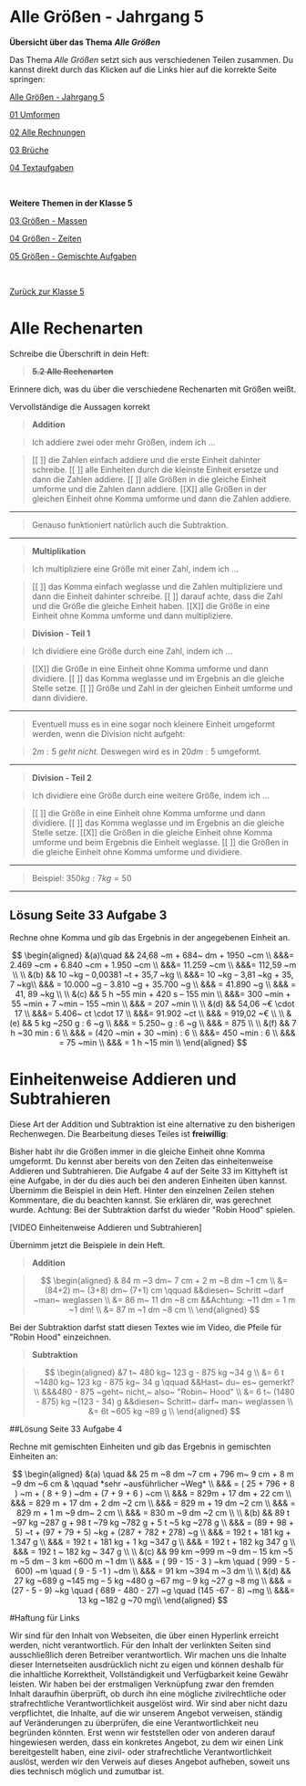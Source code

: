 <!--
author: Susanne Suckfüll
email: su-aes@masannek.de
language: de
narrator: German Female
script: url.js

View this file on https://liascript.github.io/course/?https://raw.githubusercontent.com/SUC-AES/Mathematik-5/master/2_Massen_1.md
-->

# Alle Größen - Jahrgang 5


**Übersicht über das Thema** ***Alle Größen***

Das Thema *Alle Größen* setzt sich aus verschiedenen Teilen zusammen. Du kannst direkt durch das Klicken auf die Links hier auf die korrekte Seite springen:

[Alle Größen - Jahrgang 5](https://liascript.github.io/course/?https://raw.githubusercontent.com/SUC-AES/Mathe-Webseite/master/Klasse_05/05_Alle_GroeBen/M-05-05-Alle_GroeBen.md#2)

[01 Umformen](https://liascript.github.io/course/?https://raw.githubusercontent.com/SUC-AES/Mathe-Webseite/master/Klasse_05/05_Alle_GroeBen/01_Umformen/M-05-05-01-Umformen.md#1)

[02 Alle Rechnungen](https://liascript.github.io/course/?https://raw.githubusercontent.com/SUC-AES/Mathe-Webseite/master/Klasse_05/05_Alle_GroeBen/02_Rechnungen/M-05-05-02-Rechnungen.md#1)

[03 Brüche](https://liascript.github.io/course/?https://raw.githubusercontent.com/SUC-AES/Mathe-Webseite/master/Klasse_05/05_Alle_GroeBen/03_Brueche/M-05-05-03-Brueche.md#2)

[04 Textaufgaben](https://liascript.github.io/course/?https://raw.githubusercontent.com/SUC-AES/Mathe-Webseite/master/Klasse_05/05_Alle_GroeBen/04_Textaufgaben/M-05-05-04-Textaufgaben.md#1)

$\qquad$

**Weitere Themen in der Klasse 5**

[03 Größen - Massen](https://liascript.github.io/course/?https://raw.githubusercontent.com/SUC-AES/Mathe-Webseite/master/Klasse_05/03_Massen/M-05-03-Massen.md#1)

[04 Größen - Zeiten](https://liascript.github.io/course/?https://raw.githubusercontent.com/SUC-AES/Mathe-Webseite/master/Klasse_05/04_Zeiten_und_Zeitspannen/M-05-04-Zeiten_und_Zeitspannen.md#2)

[05 Größen - Gemischte Aufgaben](https://liascript.github.io/course/?https://raw.githubusercontent.com/SUC-AES/Mathe-Webseite/master/Klasse_05/05_Alle_GroeBen/M-05-05-Alle_GroeBen.md#2)

$\qquad$

[Zurück zur Klasse 5](https://liascript.github.io/course/?https://raw.githubusercontent.com/SUC-AES/Mathe-Webseite/master/Klasse_05/M05_Themen.md#2)



# Alle Rechenarten

Schreibe die Überschrift in dein Heft:

> **~~5.2 Alle Rechenarten~~**

Erinnere dich, was du über die verschiedene Rechenarten mit Größen weißt.

Vervollständige die Aussagen korrekt

> **Addition**

> Ich addiere zwei oder mehr Größen, indem ich ...

> [[ ]] die Zahlen einfach addiere und die erste Einheit dahinter schreibe.
> [[ ]] alle Einheiten durch die kleinste Einheit ersetze und dann die Zahlen addiere.
> [[ ]] alle Größen in die gleiche Einheit umforme und die Zahlen dann addiere.
> [[X]] alle Größen in der gleichen Einheit ohne Komma umforme und dann die Zahlen addiere.
***********************************


> Genauso funktioniert natürlich auch die Subtraktion.


***********************************


> **Multiplikation**

> Ich multipliziere eine Größe mit einer Zahl, indem ich ...

> [[ ]] das Komma einfach weglasse und die Zahlen multipliziere und dann die Einheit dahinter schreibe.
> [[ ]] darauf achte, dass die Zahl und die Größe die gleiche Einheit haben.
> [[X]] die Größe in eine Einheit ohne Komma umforme und dann multipliziere.


> **Division - Teil 1**

> Ich dividiere eine Größe durch eine Zahl, indem ich ...

> [[X]] die Größe in eine Einheit ohne Komma umforme und dann dividiere.
> [[ ]] das Komma weglasse und im Ergebnis an die gleiche Stelle setze.
> [[ ]] Größe und Zahl in der gleichen Einheit umforme und dann dividiere.
***********************************


> Eventuell muss es in eine sogar noch kleinere Einheit umgeformt werden, wenn die Division nicht aufgeht:

> $2 m : 5$ *geht nicht*. Deswegen wird es in $20 dm : 5$ umgeformt.


***********************************


> **Division - Teil 2**

> Ich dividiere eine Größe durch eine weitere Größe, indem ich ...

> [[ ]] die Größe in eine Einheit ohne Komma umforme und dann dividiere.
> [[ ]] das Komma weglasse und im Ergebnis an die gleiche Stelle setze.
> [[X]] die Größen in die gleiche Einheit ohne Komma umforme und beim Ergebnis die Einheit weglasse.
> [[ ]] die Größen in die gleiche Einheit ohne Komma umforme und dividiere.
***********************************


> Beispiel: $350 kg : 7 kg = 50$


***********************************



## Lösung Seite 33 Aufgabe 3


Rechne ohne Komma und gib das Ergebnis in der angegebenen Einheit an.

$$
\begin{aligned}
&(a)\quad && 24,68 ~m + 684~ dm + 1950 ~cm \\
&&&= 2.469 ~cm + 6.840 ~cm + 1.950 ~cm \\
&&&= 11.259 ~cm \\
&&&= 112,59 ~m \\
\\
&(b) && 10 ~kg – 0,00381 ~t + 35,7 ~kg \\
&&&= 10 ~kg – 3,81 ~kg + 35, 7 ~kg\\
&&& = 10.000 ~g – 3.810 ~g + 35.700 ~g \\
&&& = 41.890 ~g \\
&&& = 41, 89 ~kg \\
\\
&(c) && 5 h ~55 min + 420 s – 155 min \\
&&&= 300 ~min + 55 ~min + 7 ~min – 155 ~min \\
&&& = 207 ~min \\
\\
&(d) && 54,06 ~€ \cdot 17 \\
&&&= 5.406~ ct \cdot 17 \\
&&&= 91.902 ~ct \\
&&& = 919,02 ~€ \\
\\
&(e) && 5 kg ~250 g : 6 ~g \\
&&& = 5.250~ g : 6 ~g \\
&&& = 875 \\
\\
&(f) && 7 h ~30 min : 6 \\
&&& = (420 ~min + 30 ~min) : 6 \\
&&&= 450 ~min : 6 \\
&&& = 75 ~min \\
&&& = 1 h ~15 min \\
\end{aligned}
$$

# Einheitenweise Addieren und Subtrahieren

Diese Art der Addition und Subtraktion ist eine alternative zu den bisherigen Rechenwegen. Die Bearbeitung dieses Teiles ist **freiwillig**:

Bisher habt ihr die Größen immer in die gleiche Einheit ohne Komma umgeformt. Du kennst aber bereits von den Zeiten das einheitenweise Addieren und Subtrahieren. Die Aufgabe 4 auf der Seite 33 im Kittyheft ist eine Aufgabe, in der du dies auch bei den anderen Einheiten üben kannst. Übernimm die Beispiel in dein Heft. Hinter den einzelnen Zeilen stehen Kommentare, die du beachten kannst. Sie erklären dir, was gerechnet wurde. Achtung: Bei der Subtraktion darfst du wieder "Robin Hood" spielen.

[VIDEO Einheitenweise Addieren und Subtrahieren]

Übernimm jetzt die Beispiele in dein Heft.

> **Addition**

> $$
\begin{aligned}
& 84 m ~3 dm~ 7 cm + 2 m ~8 dm ~1 cm  \\
&= (84+2) m~ (3+8) dm~ (7+1) cm  \qquad &&diesen~ Schritt ~darf ~man~ weglassen \\
&= 86 m~ 11 dm ~8 cm   &&Achtung: ~11 dm = 1 m ~1 dm! \\
&= 87 m ~1 dm ~8 cm \\
\end{aligned}
$$


Bei der Subtraktion darfst statt diesen Textes wie im Video, die Pfeile für "Robin Hood" einzeichnen.

> **Subtraktion**

> $$
\begin{aligned}
&7 t~ 480 kg~ 123 g - 875 kg ~34 g \\
&= 6 t ~1480 kg~ 123 kg - 875 kg~ 34 g \qquad  &&Hast~ du~ es~ gemerkt? \\
&&&480 - 875 ~geht~ nicht,~ also~ "Robin~ Hood" \\
&= 6 t~ (1480 - 875) kg ~(123 - 34) g  &&diesen~ Schritt~ darf~ man~ weglassen \\
&= 6t ~605 kg ~89 g \\
\end{aligned}
$$



##Lösung Seite 33 Aufgabe 4

Rechne mit gemischten Einheiten und gib das Ergebnis in gemischten Einheiten an:

$$
\begin{aligned}
&(a) \quad && 25 m ~8 dm ~7 cm + 796 m~ 9 cm + 8 m ~9 dm ~6 cm & \qquad *sehr ~ausführlicher ~Weg* \\
&&& = ( 25 + 796 + 8 ) ~m + ( 8  + 9 ) ~dm + (7  + 9 + 6 ) ~cm \\
&&& = 829m +  17 dm + 22 cm \\
&&& = 829 m + 17 dm + 2 dm ~2 cm \\
&&& = 829 m + 19 dm ~2 cm \\
&&& = 829 m + 1 m ~9 dm~ 2 cm \\
&&& = 830 m ~9 dm ~2 cm \\
\\
&(b) && 89 t ~97 kg ~287 g + 98 t ~79 kg ~782 g + 5 t ~5 kg ~278 g \\
&&& = (89 + 98 + 5) ~t + (97 + 79 + 5) ~kg + (287 + 782 + 278) ~g \\
&&& = 192 t + 181 kg + 1.347 g \\
&&& = 192 t + 181 kg + 1 kg ~347 g \\
&&& = 192 t + 182 kg 347 g \\
&&& = 192 t ~ 182 kg ~ 347 g \\
\\
&(c) && 99 km ~999 m ~9 dm – 15 km ~5 m ~5 dm – 3 km ~600 m ~1 dm \\
&&& = ( 99 - 15 - 3 ) ~km \quad ( 999 - 5 - 600) ~m \quad ( 9 - 5 -1 ) ~dm \\
&&& = 91 km ~394 m ~3 dm \\
\\
&(d) && 27 kg ~689 g ~145 mg – 5 kg ~480 g ~67 mg – 9 kg ~27 g ~8 mg \\
&&& = (27 - 5 - 9) ~kg \quad ( 689 - 480 - 27) ~g \quad (145 -67 - 8) ~mg \\
&&&= 13 kg ~182 g ~70 mg\\
\end{aligned}
$$

#Haftung für Links

Wir sind für den Inhalt von Webseiten, die über einen Hyperlink erreicht werden, nicht verantwortlich. Für den Inhalt der verlinkten Seiten sind ausschließlich deren Betreiber verantwortlich. Wir machen uns die Inhalte dieser Internetseiten ausdrücklich nicht zu eigen und können deshalb für die inhaltliche Korrektheit, Vollständigkeit und Verfügbarkeit keine Gewähr leisten. Wir haben bei der erstmaligen Verknüpfung zwar den fremden Inhalt daraufhin überprüft, ob durch ihn eine mögliche zivilrechtliche oder strafrechtliche Verantwortlichkeit ausgelöst wird. Wir sind aber nicht dazu verpflichtet, die Inhalte, auf die wir unserem Angebot verweisen, ständig auf Veränderungen zu überprüfen, die eine Verantwortlichkeit neu begründen könnten. Erst wenn wir feststellen oder von anderen darauf hingewiesen werden, dass ein konkretes Angebot, zu dem wir einen Link bereitgestellt haben, eine zivil- oder strafrechtliche Verantwortlichkeit auslöst, werden wir den Verweis auf dieses Angebot aufheben, soweit uns dies technisch möglich und zumutbar ist.
